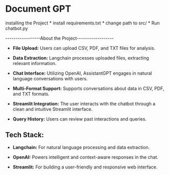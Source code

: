 # Document GPT

installing the Project
    * install requirements.txt
    * change path to src/
    * Run chatbot.py
    
-----------------About the Project------------------

- **File Upload:** Users can upload CSV, PDF, and TXT files for analysis.

- **Data Extraction:** Langchain processes uploaded files, extracting relevant information.

- **Chat Interface:** Utilizing OpenAI, AssistantGPT engages in natural language conversations with users.

- **Multi-Format Support:** Supports conversations about data in CSV, PDF, and TXT formats.

- **Streamlit Integration:** The user interacts with the chatbot through a clean and intuitive Streamlit interface.

- **Query History:** Users can review past interactions and queries.

## Tech Stack:

- **Langchain:** For natural language processing and data extraction.
  
- **OpenAI:** Powers intelligent and context-aware responses in the chat.

- **Streamlit:** For building a user-friendly and responsive web interface.


